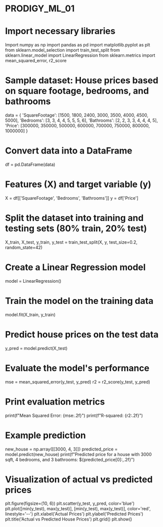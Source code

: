 # PRODIGY_ML_01
# Import necessary libraries
Import numpy as np
import pandas as pd
import matplotlib.pyplot as plt
from sklearn.model_selection import train_test_split
from sklearn.linear_model import LinearRegression
from sklearn.metrics import mean_squared_error, r2_score
# Sample dataset: House prices based on square footage, bedrooms, and bathrooms
data = {
 'SquareFootage': [1500, 1800, 2400, 3000, 3500, 4000, 4500, 5000],
 'Bedrooms': [3, 3, 4, 4, 5, 5, 5, 6],
 'Bathrooms': [2, 2, 3, 3, 4, 4, 4, 5],
 'Price': [300000, 350000, 500000, 600000, 700000, 750000, 800000, 1000000]
}
# Convert data into a DataFrame
df = pd.DataFrame(data)
# Features (X) and target variable (y)
X = df[['SquareFootage', 'Bedrooms', 'Bathrooms']]
y = df['Price']
# Split the dataset into training and testing sets (80% train, 20% test)
X_train, X_test, y_train, y_test = train_test_split(X, y, test_size=0.2, random_state=42)
# Create a Linear Regression model
model = LinearRegression()
# Train the model on the training data
model.fit(X_train, y_train)
# Predict house prices on the test data
y_pred = model.predict(X_test)
# Evaluate the model's performance
mse = mean_squared_error(y_test, y_pred)
r2 = r2_score(y_test, y_pred)
# Print evaluation metrics
print(f"Mean Squared Error: {mse:.2f}")
print(f"R-squared: {r2:.2f}")
# Example prediction
new_house = np.array([[3000, 4, 3]])
predicted_price = model.predict(new_house)
print(f"Predicted price for a house with 3000 sqft, 4 bedrooms, and 3 bathrooms: 
${predicted_price[0]:,.2f}")
# Visualization of actual vs predicted prices
plt.figure(figsize=(10, 6))
plt.scatter(y_test, y_pred, color='blue')
plt.plot([min(y_test), max(y_test)], [min(y_test), max(y_test)], color='red', linestyle='--')
plt.xlabel('Actual Prices')
plt.ylabel('Predicted Prices')
plt.title('Actual vs Predicted House Prices')
plt.grid()
plt.show()
